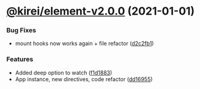 # [@kirei/element-v2.0.0](https://github.com/ifaxity/kirei/compare/@kirei/element-v1.2.0...@kirei/element-v2.0.0) (2021-01-01)


### Bug Fixes

* mount hooks now works again + file refactor ([d2c2fb1](https://github.com/ifaxity/kirei/commit/d2c2fb1e8152b99acd8a53e53d0ec33be366734e))


### Features

* Added deep option to watch ([f1d1883](https://github.com/ifaxity/kirei/commit/f1d188308f602486c346fca67480ddb7c9e20646))
* App instance, new directives, code refactor ([dd16955](https://github.com/ifaxity/kirei/commit/dd16955d5be5f0f0205badcdd99dc258eb98fef1))
